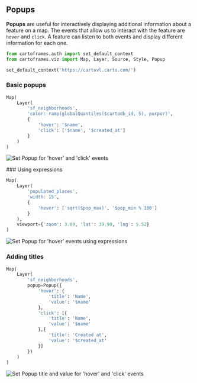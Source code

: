 ## Popups

**Popups** are useful for interactively displaying additional information about a feature on a map. The events that allow us to interact with the feature are `hover` and `click`. A feature can listen to both events and display different information for each one.

```py
from cartoframes.auth import set_default_context
from cartoframes.viz import Map, Layer, Source, Style, Popup

set_default_context('https://cartovl.carto.com/')
```

### Basic popups

```py
Map(
    Layer(
        'sf_neighborhoods',
        'color: ramp(globalQuantiles($cartodb_id, 5), purpor)',
        {
            'hover': '$name',
            'click': ['$name', '$created_at']
        }
    )
)
```

![Set Popup for 'hover' and 'click' events](../../img/guides/popups/popups-1.png)

### Using expressions

```py
Map(
    Layer(
        'populated_places',
        'width: 15',
        {
            'hover': ['sqrt($pop_max)', '$pop_min % 100']
        }
    ),
    viewport={'zoom': 3.89, 'lat': 39.90, 'lng': 5.52}
)
```

![Set Popup for 'hover' events using expressions](../../img/guides/popups/popups-2.png)

### Adding titles

```py
Map(
    Layer(
        'sf_neighborhoods',
        popup=Popup({
            'hover': {
                'title': 'Name',
                'value': '$name'
            },
            'click': [{
                'title': 'Name',
                'value': '$name'
            },{
                'title': 'Created at',
                'value': '$created_at'
            }]
        })
    )
)
```

![Set Popup title and value for 'hover' and 'click' events](../../img/guides/popups/popups-3.png)
